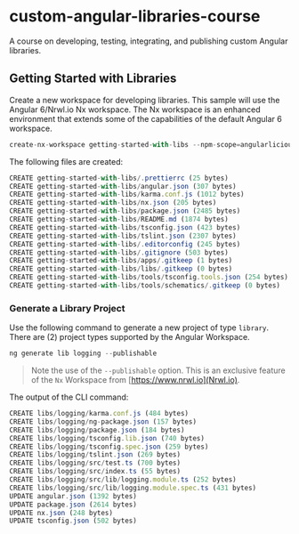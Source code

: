# custom-angular-libraries-course

A course on developing, testing, integrating, and publishing custom Angular libraries.

## Getting Started with Libraries

Create a new workspace for developing libraries. This sample will use the Angular 6/Nrwl.io Nx workspace. The Nx workspace is an enhanced environment that extends some of the capabilities of the default Angular 6 workspace. 

```ts
create-nx-workspace getting-started-with-libs --npm-scope=angularlicious
```

The following files are created:

```ts
CREATE getting-started-with-libs/.prettierrc (25 bytes)
CREATE getting-started-with-libs/angular.json (307 bytes)
CREATE getting-started-with-libs/karma.conf.js (1012 bytes)
CREATE getting-started-with-libs/nx.json (205 bytes)
CREATE getting-started-with-libs/package.json (2485 bytes)
CREATE getting-started-with-libs/README.md (1874 bytes)
CREATE getting-started-with-libs/tsconfig.json (423 bytes)
CREATE getting-started-with-libs/tslint.json (2307 bytes)
CREATE getting-started-with-libs/.editorconfig (245 bytes)
CREATE getting-started-with-libs/.gitignore (503 bytes)
CREATE getting-started-with-libs/apps/.gitkeep (1 bytes)
CREATE getting-started-with-libs/libs/.gitkeep (0 bytes)
CREATE getting-started-with-libs/tools/tsconfig.tools.json (254 bytes)
CREATE getting-started-with-libs/tools/schematics/.gitkeep (0 bytes)
```

### Generate a Library Project

Use the following command to generate a new project of type `library`. There are (2) project types supported by the Angular Workspace.

```ts
ng generate lib logging --publishable
```

>Note the use of the `--publishable` option. This is an exclusive feature of the `Nx` Workspace from [https://www.nrwl.io](Nrwl.io).

The output of the CLI command:

```ts
CREATE libs/logging/karma.conf.js (484 bytes)
CREATE libs/logging/ng-package.json (157 bytes)
CREATE libs/logging/package.json (184 bytes)
CREATE libs/logging/tsconfig.lib.json (740 bytes)
CREATE libs/logging/tsconfig.spec.json (259 bytes)
CREATE libs/logging/tslint.json (269 bytes)
CREATE libs/logging/src/test.ts (700 bytes)
CREATE libs/logging/src/index.ts (55 bytes)
CREATE libs/logging/src/lib/logging.module.ts (252 bytes)
CREATE libs/logging/src/lib/logging.module.spec.ts (431 bytes)
UPDATE angular.json (1392 bytes)
UPDATE package.json (2614 bytes)
UPDATE nx.json (248 bytes)
UPDATE tsconfig.json (502 bytes)
```